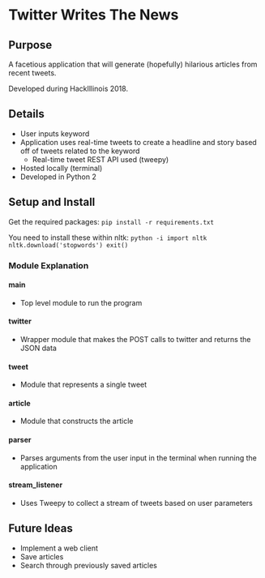 # Twitter Writes The News

## Purpose
A facetious application that will generate (hopefully) hilarious articles from recent tweets.

Developed during HackIllinois 2018.

## Details
* User inputs keyword
* Application uses real-time tweets to create a headline and story based off of tweets related to the keyword
	* Real-time tweet REST API used (tweepy)
* Hosted locally (terminal)
* Developed in Python 2

## Setup and Install
Get the required packages:
	`pip install -r requirements.txt`

You need to install these within nltk:
	`python -i
	import nltk
	nltk.download('stopwords')
	exit()`



### Module Explanation
#### main
* Top level module to run the program

#### twitter
* Wrapper module that makes the POST calls to twitter and returns the JSON data

#### tweet
* Module that represents a single tweet

#### article
* Module that constructs the article

#### parser
* Parses arguments from the user input in the terminal when running the application

#### stream_listener
* Uses Tweepy to collect a stream of tweets based on user parameters

## Future Ideas
* Implement a web client
* Save articles
* Search through previously saved articles 
